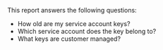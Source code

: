 This report answers the following questions:

- How old are my service account keys?
- Which service account does the key belong to?
- What keys are customer managed?
